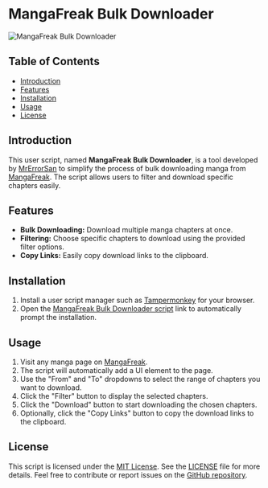 # MangaFreak Bulk Downloader

![MangaFreak Bulk Downloader](https://t2.gstatic.com/faviconV2?client=SOCIAL&type=FAVICON&fallback_opts=TYPE,SIZE,URL&url=https://w15.mangafreak.net&size=64)

## Table of Contents
- [Introduction](#introduction)
- [Features](#features)
- [Installation](#installation)
- [Usage](#usage)
- [License](#license)

## Introduction
This user script, named **MangaFreak Bulk Downloader**, is a tool developed by [MrErrorSan](https://github.com/MrErrorSan) to simplify the process of bulk downloading manga from [MangaFreak](https://www.mangafreak.net/). The script allows users to filter and download specific chapters easily.

## Features
- **Bulk Downloading:** Download multiple manga chapters at once.
- **Filtering:** Choose specific chapters to download using the provided filter options.
- **Copy Links:** Easily copy download links to the clipboard.

## Installation
1. Install a user script manager such as [Tampermonkey](https://www.tampermonkey.net/) for your browser.
2. Open the [MangaFreak Bulk Downloader script](https://github.com/MrErrorSan/Mangafreak-Bulk-Downloader/raw/main/mangafreakBulkDownloader.user.js) link to automatically prompt the installation.

## Usage
1. Visit any manga page on [MangaFreak](https://www.mangafreak.net/).
2. The script will automatically add a UI element to the page.
3. Use the "From" and "To" dropdowns to select the range of chapters you want to download.
4. Click the "Filter" button to display the selected chapters.
5. Click the "Download" button to start downloading the chosen chapters.
6. Optionally, click the "Copy Links" button to copy the download links to the clipboard.

## License
This script is licensed under the [MIT License](LICENSE). See the [LICENSE](LICENSE) file for more details. Feel free to contribute or report issues on the [GitHub repository](https://github.com/MrErrorSan/Mangafreak-Bulk-Downloader/issues).
